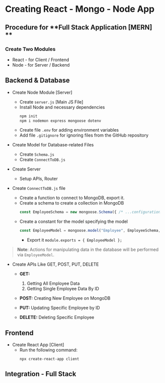 # Creating React - Mongo - Node App

## Procedure for **Full Stack Application [MERN] **

### Create Two Modules

- React - for Client / Frontend
- Node - for Server / Backend



## Backend & Database

- Create Node Module [Server]
  - Create `server.js` [Main JS File]
  - Install Node and necessary dependencies
    ```bash
    npm init
    npm i nodemon express mongoose dotenv
    ```
  - Create file `.env` for adding environment variables
  - Add file `.gitignore` for ignoring files from the GitHub repository



- Create Model for Database-related Files
  - Create `Schema.js`
  - Create `ConnectToDB.js`



- Create Server
  - Setup APIs, Router



- Create `ConnectToDB.js` file
  - Create a function to connect to MongoDB, export it.
  - Create a schema to create a collection in MongoDB
    ```javascript
    const EmployeeSchema = new mongoose.Schema({ /* ...configuration */ });
    ```
  - Create a constant for the model specifying the model
    ```javascript
    const EmployeeModel = mongoose.model("Employee", EmployeeSchema, "Employee");
    ```
    - Export it `module.exports = { EmployeeModel };`




> **Note**: Actions for manipulating data in the database will be performed via `EmployeeModel`.



- Create APIs Like GET, POST, PUT, DELETE

  - **GET:**
    1. Getting All Employee Data
    2. Getting Single Employee Data By ID

  - **POST:**
    Creating New Employee on MongoDB

  - **PUT:**
    Updating Specific Employee by ID

  - **DELETE:**
    Deleting Specific Employee





## Frontend

- Create React App [Client]
  - Run the following command:
    ```
    npx create-react-app client
    ```




## Integration - Full Stack
